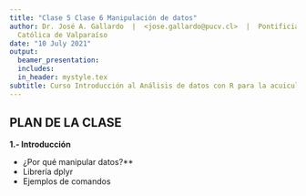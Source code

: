 ```yaml
---
title: "Clase 5 Clase 6 Manipulación de datos"
author: Dr. José A. Gallardo  |  <jose.gallardo@pucv.cl>  |  Pontificia Universidad
  Católica de Valparaíso
date: "10 July 2021"
output:
  beamer_presentation:
  includes:
  in_header: mystyle.tex
subtitle: Curso Introducción al Análisis de datos con R para la acuicultura.
---
```




## PLAN DE LA CLASE
**1.- Introducción**
    
- ¿Por qué manipular datos?**
- Librería dplyr
- Ejemplos de comandos


